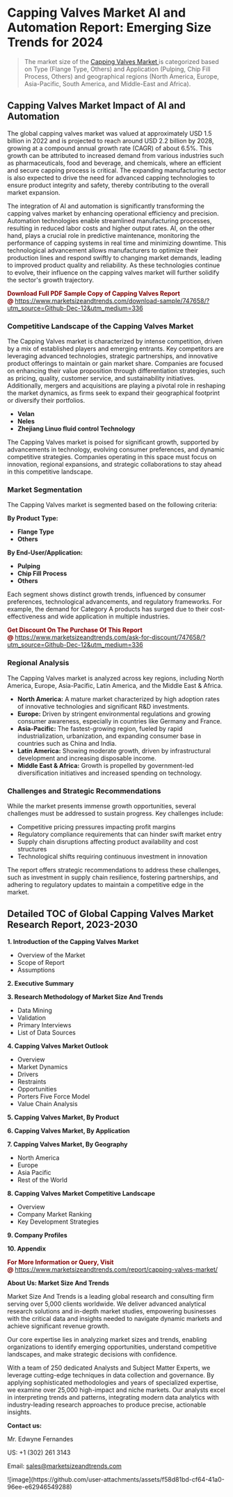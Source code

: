<H1>Capping Valves Market AI and Automation Report: Emerging Size Trends for 2024</H1><blockquote><p>The market size of the <a href="https://www.marketsizeandtrends.com/download-sample/747658/?utm_source=Github-Dec-12&amp;utm_medium=336" target="_blank">Capping Valves Market </a>is categorized based on Type (Flange Type, Others) and Application (Pulping, Chip Fill Process, Others) and geographical regions (North America, Europe, Asia-Pacific, South America, and Middle-East and Africa).</p></blockquote><p><h2>Capping Valves Market Impact of AI and Automation</h2><p>The global capping valves market was valued at approximately USD 1.5 billion in 2022 and is projected to reach around USD 2.2 billion by 2028, growing at a compound annual growth rate (CAGR) of about 6.5%. This growth can be attributed to increased demand from various industries such as pharmaceuticals, food and beverage, and chemicals, where an efficient and secure capping process is critical. The expanding manufacturing sector is also expected to drive the need for advanced capping technologies to ensure product integrity and safety, thereby contributing to the overall market expansion.</p><p>The integration of AI and automation is significantly transforming the capping valves market by enhancing operational efficiency and precision. Automation technologies enable streamlined manufacturing processes, resulting in reduced labor costs and higher output rates. AI, on the other hand, plays a crucial role in predictive maintenance, monitoring the performance of capping systems in real time and minimizing downtime. This technological advancement allows manufacturers to optimize their production lines and respond swiftly to changing market demands, leading to improved product quality and reliability. As these technologies continue to evolve, their influence on the capping valves market will further solidify the sector's growth trajectory.</p></p><p><strong><span style="color: #800000;">Download Full PDF Sample Copy of Capping Valves Report @</span>&nbsp;</strong><a href="https://www.marketsizeandtrends.com/download-sample/747658/?utm_source=Github-Dec-12&amp;utm_medium=336">https://www.marketsizeandtrends.com/download-sample/747658/?utm_source=Github-Dec-12&amp;utm_medium=336</a></p><h3>Competitive Landscape of the Capping Valves Market</h3><p>The Capping Valves market is characterized by intense competition, driven by a mix of established players and emerging entrants. Key competitors are leveraging advanced technologies, strategic partnerships, and innovative product offerings to maintain or gain market share. Companies are focused on enhancing their value proposition through differentiation strategies, such as pricing, quality, customer service, and sustainability initiatives. Additionally, mergers and acquisitions are playing a pivotal role in reshaping the market dynamics, as firms seek to expand their geographical footprint or diversify their portfolios.</p><p><strong><p><ul><li>Velan </li><li> Neles </li><li> Zhejiang Linuo fluid control Technology</p></li></ul></p></strong></p><p>The Capping Valves market is poised for significant growth, supported by advancements in technology, evolving consumer preferences, and dynamic competitive strategies. Companies operating in this space must focus on innovation, regional expansions, and strategic collaborations to stay ahead in this competitive landscape.</p><h3>Market Segmentation</h3><p>The Capping Valves market is segmented based on the following criteria:</p><p><strong>By Product Type:</strong></p><p><strong><p><ul><li>Flange Type </li><li> Others</p></li></ul></p></strong></p><p><strong>By End-User/Application:</strong></p><p><strong><p><ul><li>Pulping </li><li> Chip Fill Process </li><li> Others</p></li></ul></p></strong></p><p>Each segment shows distinct growth trends, influenced by consumer preferences, technological advancements, and regulatory frameworks. For example, the demand for Category A products has surged due to their cost-effectiveness and wide application in multiple industries.</p><p><strong><span style="color: #800000;">Get Discount On The Purchase Of This Report @&nbsp;</span></strong><a href="https://www.marketsizeandtrends.com/ask-for-discount/747658/?utm_source=Github-Dec-12&amp;utm_medium=336">https://www.marketsizeandtrends.com/ask-for-discount/747658/?utm_source=Github-Dec-12&amp;utm_medium=336</a></p><h3>Regional Analysis</h3><p>The Capping Valves market is analyzed across key regions, including North America, Europe, Asia-Pacific, Latin America, and the Middle East &amp; Africa.</p><ul><li><strong>North America:</strong> A mature market characterized by high adoption rates of innovative technologies and significant R&amp;D investments.</li><li><strong>Europe:</strong> Driven by stringent environmental regulations and growing consumer awareness, especially in countries like Germany and France.</li><li><strong>Asia-Pacific:</strong> The fastest-growing region, fueled by rapid industrialization, urbanization, and expanding consumer base in countries such as China and India.</li><li><strong>Latin America:</strong> Showing moderate growth, driven by infrastructural development and increasing disposable income.</li><li><strong>Middle East &amp; Africa:</strong> Growth is propelled by government-led diversification initiatives and increased spending on technology.</li></ul><h3>Challenges and Strategic Recommendations</h3><p>While the market presents immense growth opportunities, several challenges must be addressed to sustain progress. Key challenges include:</p><ul><li>Competitive pricing pressures impacting profit margins</li><li>Regulatory compliance requirements that can hinder swift market entry</li><li>Supply chain disruptions affecting product availability and cost structures</li><li>Technological shifts requiring continuous investment in innovation</li></ul><p>The report offers strategic recommendations to address these challenges, such as investment in supply chain resilience, fostering partnerships, and adhering to regulatory updates to maintain a competitive edge in the market.</p><h2>Detailed TOC of Global Capping Valves Market Research Report, 2023-2030</h2><p><strong>1. Introduction of the Capping Valves Market</strong></p><ul><li>Overview of the Market</li><li>Scope of Report</li><li>Assumptions&nbsp;</li></ul><p><strong>2. Executive Summary</strong></p><p><strong>3. Research Methodology of <strong>Market Size And Trends</strong></strong></p><ul><li>Data Mining</li><li>Validation</li><li>Primary Interviews</li><li>List of Data Sources&nbsp;</li></ul><p><strong>4. Capping Valves Market Outlook</strong></p><ul><li>Overview</li><li>Market Dynamics</li><li>Drivers</li><li>Restraints</li><li>Opportunities</li><li>Porters Five Force Model</li><li>Value Chain Analysis&nbsp;</li></ul><p><strong>5. Capping Valves Market, By Product</strong></p><p><strong>6. Capping Valves Market, By Application</strong></p><p><strong>7. Capping Valves Market, By Geography</strong></p><ul><li>North America</li><li>Europe</li><li>Asia Pacific</li><li>Rest of the World&nbsp;</li></ul><p><strong>8. Capping Valves Market Competitive Landscape</strong></p><ul><li>Overview</li><li>Company Market Ranking</li><li>Key Development Strategies&nbsp;</li></ul><p><strong>9. Company Profiles</strong></p><p><strong>10. Appendix</strong></p><p><strong><span style="color: #800000;">For More Information or Query, Visit @&nbsp;</span></strong><a href="https://www.marketsizeandtrends.com/report/capping-valves-market/">https://www.marketsizeandtrends.com/report/capping-valves-market/</a></p><p></p><p><strong>About Us:&nbsp;Market Size And Trends</strong></p><p>Market Size And Trends&nbsp;is a leading global research and consulting firm serving over 5,000 clients worldwide. We deliver advanced analytical research solutions and in-depth market studies, empowering businesses with the critical data and insights needed to navigate dynamic markets and achieve significant revenue growth.</p><p>Our core expertise lies in analyzing market sizes and trends, enabling organizations to identify emerging opportunities, understand competitive landscapes, and make strategic decisions with confidence.</p><p>With a team of 250 dedicated Analysts and Subject Matter Experts, we leverage cutting-edge techniques in data collection and governance. By applying sophisticated methodologies and years of specialized expertise, we examine over 25,000 high-impact and niche markets. Our analysts excel in interpreting trends and patterns, integrating modern data analytics with industry-leading research approaches to produce precise, actionable insights.</p><p><strong>Contact us:</strong></p><p>Mr. Edwyne Fernandes</p><p>US: +1 (302) 261 3143</p><p>Email: <a href="mailto:sales@marketsizeandtrends.com">sales@marketsizeandtrends.com</a>&nbsp;</p>
![image](https://github.com/user-attachments/assets/f58d81bd-cf64-41a0-96ee-e62946549288)
